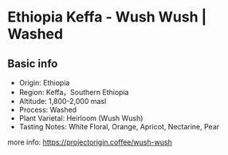 # Ethiopia Keffa - Wush Wush | Washed

## Basic info

- Origin: Ethiopia
- Region: Keffa，Southern Ethiopia
- Altitude: 1,800-2,000 masl
- Process: Washed
- Plant Varietal: Heirloom (Wush Wush)
- Tasting Notes: White Floral, Orange, Apricot, Nectarine, Pear

more info: <https://projectorigin.coffee/wush-wush>
